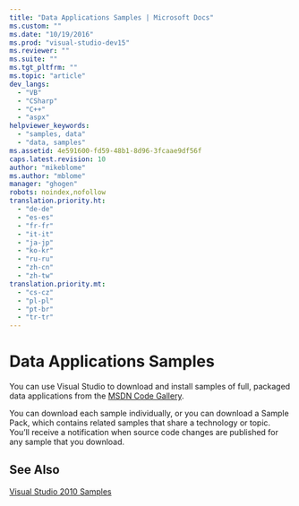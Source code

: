 ```yaml
---
title: "Data Applications Samples | Microsoft Docs"
ms.custom: ""
ms.date: "10/19/2016"
ms.prod: "visual-studio-dev15"
ms.reviewer: ""
ms.suite: ""
ms.tgt_pltfrm: ""
ms.topic: "article"
dev_langs: 
  - "VB"
  - "CSharp"
  - "C++"
  - "aspx"
helpviewer_keywords: 
  - "samples, data"
  - "data, samples"
ms.assetid: 4e591600-fd59-48b1-8d96-3fcaae9df56f
caps.latest.revision: 10
author: "mikeblome"
ms.author: "mblome"
manager: "ghogen"
robots: noindex,nofollow
translation.priority.ht: 
  - "de-de"
  - "es-es"
  - "fr-fr"
  - "it-it"
  - "ja-jp"
  - "ko-kr"
  - "ru-ru"
  - "zh-cn"
  - "zh-tw"
translation.priority.mt: 
  - "cs-cz"
  - "pl-pl"
  - "pt-br"
  - "tr-tr"
---
```

# Data Applications Samples
You can use Visual Studio to download and install samples of full, packaged data applications from the [MSDN Code Gallery](http://go.microsoft.com/fwlink/?LinkId=254185).  
  
 You can download each sample individually, or you can download a Sample Pack, which contains related samples that share a technology or topic. You’ll receive a notification when source code changes are published for any sample that you download.  
  
## See Also  
 [Visual Studio 2010 Samples](http://go.microsoft.com/fwlink/?LinkId=150928)